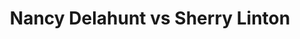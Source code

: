 ---
title: Nancy Delahunt vs Sherry Linton
player1:
  name: Delahunt, Nancy
  percent: 87
  wins: 1
  losses: 0
player2:
  name: Linton, Sherry
  percent: 75
  wins: 0
  losses: 1
games:
- player1:
    team: CA
    position: Lead
    percent: 87
    win: 1
    loss: 0
  player2:
    team: SK
    position: Third
    percent: 75
    win: 0
    loss: 1
  event: Hearts
  year: 2003
  draw: Round Robin(14)
  score: CA 8 - SK 3
- player1:
    team: CJO
    position: Lead
    percent: 88
    win: 0
    loss: 1
  player2:
    team: BET
    position: Third
    percent: 75
    win: 1
    loss: 0
  event: Trials (Women)
  year: 2005
  draw: Round Robin(11)
  score: BET 8 - CJO 7
---